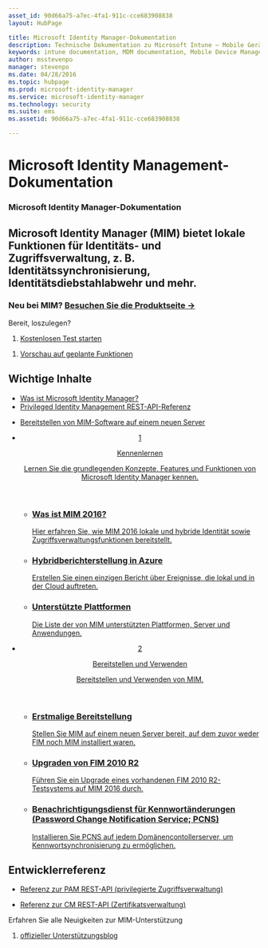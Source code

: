 ```yaml
---
asset_id: 90d66a75-a7ec-4fa1-911c-cce683908838
layout: HubPage

title: Microsoft Identity Manager-Dokumentation
description: Technische Dokumentation zu Microsoft Intune – Mobile Geräte- und Anwendungsverwaltung
keywords: intune documentation, MDM documentation, Mobile Device Management Documentation, Mobile Device and Application Management Documentation
author: msstevenpo
manager: stevenpo
ms.date: 04/28/2016
ms.topic: hubpage
ms.prod: microsoft-identity-manager
ms.service: microsoft-identity-manager
ms.technology: security
ms.suite: ems
ms.assetid: 90d66a75-a7ec-4fa1-911c-cce683908838

---
```

# Microsoft Identity Management-Dokumentation
<article id="main">
    <section id="hero-content">
      <h1>Microsoft Identity Manager-Dokumentation</h1>
      <h2>Microsoft Identity Manager (MIM) bietet lokale Funktionen für Identitäts- und Zugriffsverwaltung, z. B. Identitätssynchronisierung, Identitätsdiebstahlabwehr und mehr.</h2>
      <h3>Neu bei MIM? <a href="http://go.microsoft.com/fwlink/?LinkId=816853" target="\_blank">Besuchen Sie die Produktseite &rarr;</a></h3>     
    </section>
    <aside class="alert section-border">
      <p>Bereit, loszulegen?</p>
      <ol class="action-list">
        <li><a href="https://www.microsoft.com/evalcenter/evaluate-microsoft-identity-manager-2016" target="\_blank" class="button-bordered button-translucent">Kostenlosen Test starten</a></li>
      </ol>
      <ol class="action-list">
        <li><a href="http://connect.microsoft.com/site1164/Downloads/DownloadDetails.aspx?DownloadID=61395" target="\_blank" class="button-bordered button-translucent">Vorschau auf geplante Funktionen</a></li>
      </ol>
    </aside>
    <section id="featured" class="container">
      <h2 class="section-heading"><span class="icon icon-warning"></span> Wichtige Inhalte</h2>
      <div class="features row">
        <ul class="column column-half">
          <li><a href="/microsoft-identity-manager/understand-explore/microsoft-identity-manager-2016">Was ist Microsoft Identity Manager?</a></li>
          <li><a href="/microsoft-identity-manager/reference/privileged-access-management-rest-api-reference">Privileged Identity Management REST-API-Referenz</a></li>
        </ul>
        <ul class="column column-half">
          <li><a href="/microsoft-identity-manager/deploy-use/microsoft-identity-manager-deploy">Bereitstellen von MIM-Software auf einem neuen Server</a></li>
        </ul>
      </div>
    </section>
    <div id="journeys">
      <section class="container">
        <ul class="journeys-list">
          <li class="journey-step">
            <header class="journey-step-header row">
              <a href="/microsoft-identity-manager/understand-explore/microsoft-identity-manager-2016">
                <div class="title column-third">
                  <span class="step-number">1</span>
                  <p>Kennenlernen</p>
                </div>
                <p class="description column-two-thirds">Lernen Sie die grundlegenden Konzepte, Features und Funktionen von Microsoft Identity Manager kennen.
                </p>
              </a>
            </header>
            <section class="journey-step-elements content">
              <ul class="row">
                <li class="column-third">
                  <a href="/microsoft-identity-manager/understand-explore/microsoft-identity-manager-2016">
                    <h3>Was ist MIM 2016?</h3>
                    <p>Hier erfahren Sie, wie MIM 2016 lokale und hybride Identität sowie Zugriffsverwaltungsfunktionen bereitstellt.</p>
                  </a>
                </li>
                <li class="column-third">
                  <a href="/microsoft-identity-manager/understand-explore/identity-manager-hybrid-reporting-azure">
                    <h3>Hybridberichterstellung in Azure</h3>
                    <p>Erstellen Sie einen einzigen Bericht über Ereignisse, die lokal und in der Cloud auftreten.</p>
                  </a>
                </li>
                <li class="column-third">
                  <a href="/microsoft-identity-manager/plan-design/microsoft-identity-manager-2016-supported-platforms">
                    <h3>Unterstützte Plattformen</h3>
                    <p>Die Liste der von MIM unterstützten Plattformen, Server und Anwendungen.</p>
                  </a>
                </li>
              </ul>
            </section>
          </li>
          <li class="journey-step">
            <header class="journey-step-header row">
              <a href="/microsoft-identity-manager/deploy-use/microsoft-identity-manager-deploy">
                <div class="title column-third">
                  <span class="step-number">2</span>
                  <p>Bereitstellen und Verwenden</p>
                </div>
                <p class="description column-two-thirds">Bereitstellen und Verwenden von MIM.
                </p>
              </a>
            </header>
            <section class="journey-step-elements content">
              <ul class="row">
                <li class="column-third">
                  <a href="/microsoft-identity-manager/deploy-use/microsoft-identity-manager-deploy">
                    <h3>Erstmalige Bereitstellung</h3>
                    <p>Stellen Sie MIM auf einem neuen Server bereit, auf dem zuvor weder FIM noch MIM installiert waren.</p>
                  </a>
                </li>
                <li class="column-third">
                  <a href="/microsoft-identity-manager/deploy-use/microsoft-identity-manager-2016-upgrade-from-fim-2010-R2">
                    <h3>Upgraden von FIM 2010 R2</h3>
                    <p>Führen Sie ein Upgrade eines vorhandenen FIM 2010 R2-Testsystems auf MIM 2016 durch.</p>
                  </a>
                </li>
                <li class="column-third">
                  <a href="/microsoft-identity-manager/deploy-use/deploying-mim-password-change-notification-service-on-domain-controller">
                    <h3>Benachrichtigungsdienst für Kennwortänderungen (Password Change Notification Service; PCNS)</h3>
                    <p>Installieren Sie PCNS auf jedem Domänencontollerserver, um Kennwortsynchronisierung zu ermöglichen.</p>
                  </a>
                </li>
              </ul>
            </section>
          </li>
        </ul>
      </section>
    </div>
    <div class="section-border">
      <section class="resources container">
        <h2 class="section-heading"><span class="icon icon-options"></span> Entwicklerreferenz</h2>
        <div class="resource-list row">
          <ul class="column-half">
            <li><a href="/microsoft-identity-manager/reference/privileged-access-management-rest-api-reference">Referenz zur PAM REST-API (privilegierte Zugriffsverwaltung)</a></li>
          </ul>
          <ul class="column-half">
            <li><a href="/microsoft-identity-manager/reference/certificate-management-rest-api-reference">Referenz zur CM REST-API (Zertifikatsverwaltung)</a></li>
          </ul>
        </div>
      </section>
    </div>
    <aside class="alert alert-social">
      <p>Erfahren Sie alle Neuigkeiten zur MIM-Unterstützung</p>
      <ol class="action-list">
        <li><a href="https://blogs.technet.microsoft.com/iamsupport/" target="\_blank" class="button-bordered button-translucent">offizieller Unterstützungsblog</a></li>
      </ol>
    </aside>
</article>


<!--HONumber=Jun16_HO4-->


